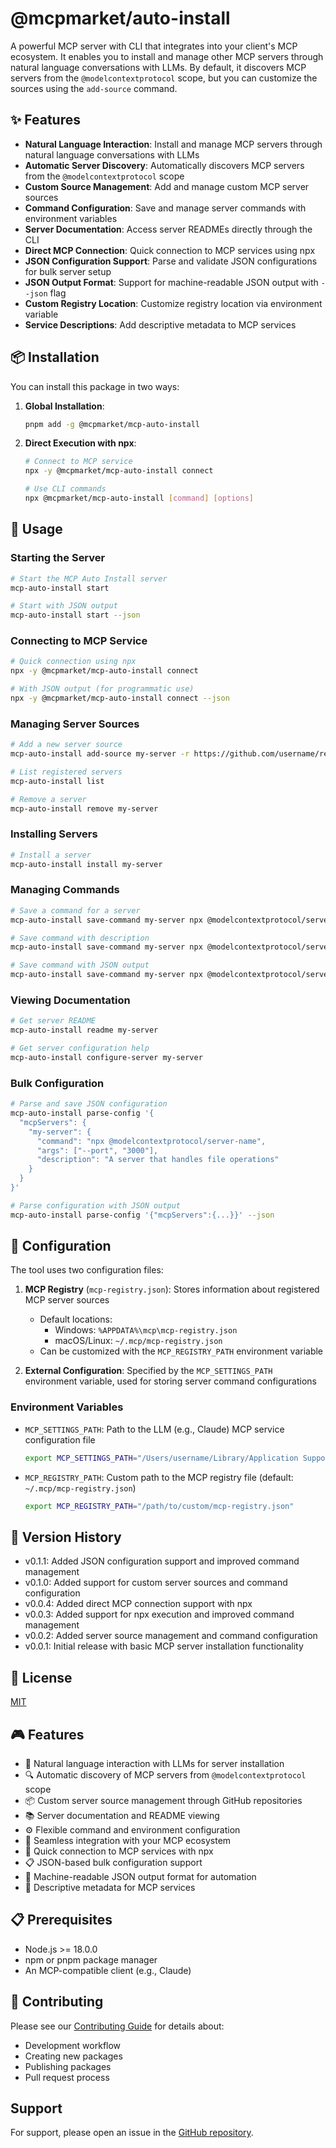 # @mcpmarket/auto-install

A powerful MCP server with CLI that integrates into your client's MCP ecosystem. It enables you to install and manage other MCP servers through natural language conversations with LLMs. By default, it discovers MCP servers from the `@modelcontextprotocol` scope, but you can customize the sources using the `add-source` command.

## ✨ Features

- **Natural Language Interaction**: Install and manage MCP servers through natural language conversations with LLMs
- **Automatic Server Discovery**: Automatically discovers MCP servers from the `@modelcontextprotocol` scope
- **Custom Source Management**: Add and manage custom MCP server sources
- **Command Configuration**: Save and manage server commands with environment variables
- **Server Documentation**: Access server READMEs directly through the CLI
- **Direct MCP Connection**: Quick connection to MCP services using npx
- **JSON Configuration Support**: Parse and validate JSON configurations for bulk server setup
- **JSON Output Format**: Support for machine-readable JSON output with `--json` flag
- **Custom Registry Location**: Customize registry location via environment variable
- **Service Descriptions**: Add descriptive metadata to MCP services

## 📦 Installation

You can install this package in two ways:

1. **Global Installation**:

   ```bash
   pnpm add -g @mcpmarket/mcp-auto-install
   ```

2. **Direct Execution with npx**:

   ```bash
   # Connect to MCP service
   npx -y @mcpmarket/mcp-auto-install connect

   # Use CLI commands
   npx @mcpmarket/mcp-auto-install [command] [options]
   ```

## 🚀 Usage

### Starting the Server

```bash
# Start the MCP Auto Install server
mcp-auto-install start

# Start with JSON output
mcp-auto-install start --json
```

### Connecting to MCP Service

```bash
# Quick connection using npx
npx -y @mcpmarket/mcp-auto-install connect

# With JSON output (for programmatic use)
npx -y @mcpmarket/mcp-auto-install connect --json
```

### Managing Server Sources

```bash
# Add a new server source
mcp-auto-install add-source my-server -r https://github.com/username/repo -c "npx @modelcontextprotocol/server-name" -d "My MCP Server"

# List registered servers
mcp-auto-install list

# Remove a server
mcp-auto-install remove my-server
```

### Installing Servers

```bash
# Install a server
mcp-auto-install install my-server
```

### Managing Commands

```bash
# Save a command for a server
mcp-auto-install save-command my-server npx @modelcontextprotocol/server-name --port 3000 --env NODE_ENV=production

# Save command with description
mcp-auto-install save-command my-server npx @modelcontextprotocol/server-name --port 3000 --description "A server that handles file operations"

# Save command with JSON output
mcp-auto-install save-command my-server npx @modelcontextprotocol/server-name --port 3000 --json
```

### Viewing Documentation

```bash
# Get server README
mcp-auto-install readme my-server

# Get server configuration help
mcp-auto-install configure-server my-server
```

### Bulk Configuration

```bash
# Parse and save JSON configuration
mcp-auto-install parse-config '{
  "mcpServers": {
    "my-server": {
      "command": "npx @modelcontextprotocol/server-name",
      "args": ["--port", "3000"],
      "description": "A server that handles file operations"
    }
  }
}'

# Parse configuration with JSON output
mcp-auto-install parse-config '{"mcpServers":{...}}' --json
```

## 🔧 Configuration

The tool uses two configuration files:

1. **MCP Registry** (`mcp-registry.json`): Stores information about registered MCP server sources

   - Default locations:
     - Windows: `%APPDATA%\mcp\mcp-registry.json`
     - macOS/Linux: `~/.mcp/mcp-registry.json`
   - Can be customized with the `MCP_REGISTRY_PATH` environment variable

2. **External Configuration**: Specified by the `MCP_SETTINGS_PATH` environment variable, used for storing server command configurations

### Environment Variables

- `MCP_SETTINGS_PATH`: Path to the LLM (e.g., Claude) MCP service configuration file

  ```bash
  export MCP_SETTINGS_PATH="/Users/username/Library/Application Support/Claude/claude_desktop_config.json"
  ```

- `MCP_REGISTRY_PATH`: Custom path to the MCP registry file (default: `~/.mcp/mcp-registry.json`)
  ```bash
  export MCP_REGISTRY_PATH="/path/to/custom/mcp-registry.json"
  ```

## 📝 Version History

- v0.1.1: Added JSON configuration support and improved command management
- v0.1.0: Added support for custom server sources and command configuration
- v0.0.4: Added direct MCP connection support with npx
- v0.0.3: Added support for npx execution and improved command management
- v0.0.2: Added server source management and command configuration
- v0.0.1: Initial release with basic MCP server installation functionality

## 📜 License

[MIT](./LICENSE)

## 🎮 Features

- 🤖 Natural language interaction with LLMs for server installation
- 🔍 Automatic discovery of MCP servers from `@modelcontextprotocol` scope
- 📦 Custom server source management through GitHub repositories
- 📚 Server documentation and README viewing
- ⚙️ Flexible command and environment configuration
- 🔄 Seamless integration with your MCP ecosystem
- 🔌 Quick connection to MCP services with npx
- 📋 JSON-based bulk configuration support
- 🧩 Machine-readable JSON output format for automation
- 📝 Descriptive metadata for MCP services

## 📋 Prerequisites

- Node.js >= 18.0.0
- npm or pnpm package manager
- An MCP-compatible client (e.g., Claude)

## 🤝 Contributing

Please see our [Contributing Guide](../../CONTRIBUTING.md) for details about:

- Development workflow
- Creating new packages
- Publishing packages
- Pull request process

## Support

For support, please open an issue in the [GitHub repository](https://github.com/CherryHQ/mcpmarket/issues).
